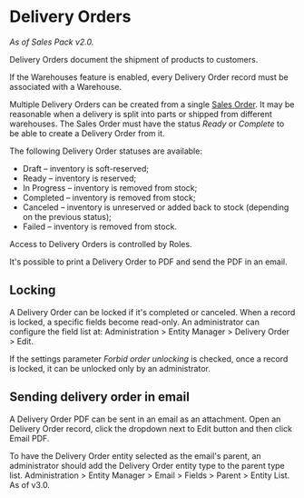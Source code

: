 # Delivery Orders

*As of Sales Pack v2.0.*

Delivery Orders document the shipment of products to customers.

If the Warehouses feature is enabled, every Delivery Order record must be associated with a Warehouse.

Multiple Delivery Orders can be created from a single [Sales Order](../../user-guide/sales-orders.md). It may be reasonable when a delivery is split into parts or shipped from different warehouses. The Sales Order must have the status *Ready* or *Complete* to be able to create a Delivery Order from it.

The following Delivery Order statuses are available:

* Draft – inventory is soft-reserved;
* Ready – inventory is reserved;
* In Progress – inventory is removed from stock;
* Completed – inventory is removed from stock;
* Canceled – inventory is unreserved or added back to stock (depending on the previous status);
* Failed – inventory is removed from stock.

Access to Delivery Orders is controlled by Roles.

It's possible to print a Delivery Order to PDF and send the PDF in an email.

## Locking

A Delivery Order can be locked if it's completed or canceled. When a record is locked, a specific fields become read-only. An administrator can configure the field list at: Administration > Entity Manager > Delivery Order > Edit.

If the settings parameter *Forbid order unlocking* is checked, once a record is locked, it can be unlocked only by an administrator.

## Sending delivery order in email

A Delivery Order PDF can be sent in an email as an attachment. Open an Delivery Order record, click the dropdown next to Edit button and then click Email PDF.

To have the Delivery Order entity selected as the email's parent, an administrator should add the Delivery Order entity type to the parent type list. Administration > Entity Manager > Email > Fields > Parent > Entity List. As of v3.0.
